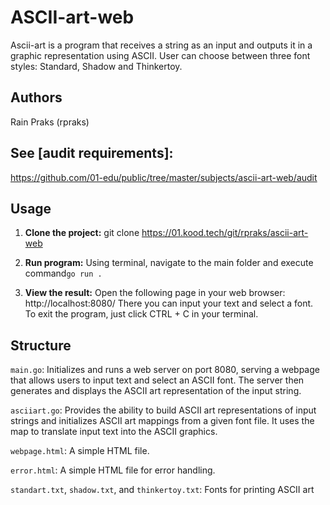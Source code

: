 # ASCII-art-web

Ascii-art is a program that receives a string as an input and outputs it in a graphic representation using ASCII. User can choose between three font styles: Standard, Shadow and Thinkertoy.

## Authors
Rain Praks (rpraks)

## See [audit requirements]: 
https://github.com/01-edu/public/tree/master/subjects/ascii-art-web/audit

## Usage

1. **Clone the project:** 
git clone https://01.kood.tech/git/rpraks/ascii-art-web

2. **Run program:** 
Using terminal, navigate to the main folder and execute command`go run .`

3. **View the result:** 
Open the following page in your web browser: http://localhost:8080/
There you can input your text and select a font.
To exit the program, just click CTRL + C in your terminal.

## Structure

`main.go`: Initializes and runs a web server on port 8080, serving a webpage that allows users to input text and select an ASCII font. The server then generates and displays the ASCII art representation of the input string.

`asciiart.go`: Provides the ability to build ASCII art representations of input strings and initializes ASCII art mappings from a given font file. It uses the map to translate input text into the ASCII graphics.

`webpage.html`: A simple HTML file.

`error.html`: A simple HTML file for error handling.

`standart.txt`, `shadow.txt`, and `thinkertoy.txt`: Fonts for printing ASCII art

